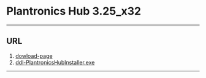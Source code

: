 # Plantronics Hub 3.25_x32

---

## URL
1. [dowload-page](https://www.poly.com/ca/en/support/downloads-apps/hub-desktop)
2. [ddl-PlantronicsHubInstaller.exe](https://www.poly.com/content/dam/www/software/PlantronicsHubInstaller.exe)

---

## 
